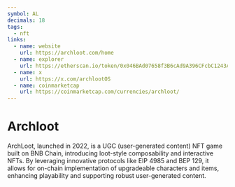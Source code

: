 ```yaml
---
symbol: AL
decimals: 18
tags:
  - nft
links:
  - name: website
    url: https://archloot.com/home
  - name: explorer
    url: https://etherscan.io/token/0x046BAd07658f3B6cAd9A396CFcbC1243AF452ec1
  - name: x
    url: https://x.com/archlootOS
  - name: coinmarketcap
    url: https://coinmarketcap.com/currencies/archloot/
---
```


# Archloot

ArchLoot, launched in 2022, is a UGC (user-generated content) NFT game built on BNB Chain, introducing loot-style composability and interactive NFTs. By leveraging innovative protocols like EIP 4985 and BEP 129, it allows for on-chain implementation of upgradeable characters and items, enhancing playability and supporting robust user-generated content.
